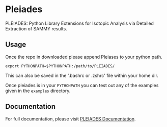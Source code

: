 # Pleiades
PLEIADES: Python Library Extensions for Isotopic Analysis via Detailed Extraction of SAMMY results.

## Usage
Once the repo in downloaded please append Pleiases to your python path. 
```
export PYTHONPATH=$PYTHONPATH:/path/to/PLEIADES/
```
This can also be saved in the '.bashrc or .zshrc' file within your home dir.

Once pleiades is in your `PYTHONPATH` you can test out any of the examples given in the `examples` directory.

## Documentation
For full documentation, please visit [PLEIADES Documentation](https://pleiades-sammy.readthedocs.io/en/latest/).